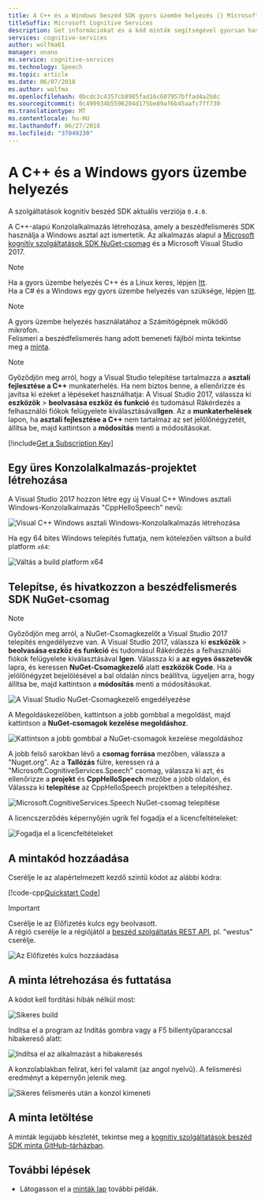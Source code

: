 ```yaml
---
title: A C++ és a Windows beszéd SDK gyors üzembe helyezés |} Microsoft Docs
titleSuffix: Microsoft Cognitive Services
description: Get információkat és a kód minták segítségével gyorsan használatának megkezdésében a beszédfelismerés SDK a Windows és C++ kognitív szolgáltatásban.
services: cognitive-services
author: wolfma61
manager: onano
ms.service: cognitive-services
ms.technology: Speech
ms.topic: article
ms.date: 06/07/2018
ms.author: wolfma
ms.openlocfilehash: 0bcdc3c4357cb8985fad16c607957bffad4a2b8c
ms.sourcegitcommit: 0c490934b5596204d175be89af6b45aafc7ff730
ms.translationtype: MT
ms.contentlocale: hu-HU
ms.lasthandoff: 06/27/2018
ms.locfileid: "37049230"
---
```

# <a name="quickstart-for-c-and-windows"></a>A C++ és a Windows gyors üzembe helyezés

A szolgáltatások kognitív beszéd SDK aktuális verziója `0.4.0`.

A C++-alapú Konzolalkalmazás létrehozása, amely a beszédfelismerés SDK használja a Windows asztal azt ismertetik.
Az alkalmazás alapul a [Microsoft kognitív szolgáltatások SDK NuGet-csomag](https://www.nuget.org/packages/Microsoft.CognitiveServices.Speech) és a Microsoft Visual Studio 2017.

> [!NOTE]
> Ha a gyors üzembe helyezés C++ és a Linux keres, lépjen [Itt](quickstart-cpp-linux.md).<br>
> Ha a C# és a Windows egy gyors üzembe helyezés van szüksége, lépjen [Itt](quickstart-csharp-windows.md).

> [!NOTE]
> A gyors üzembe helyezés használatához a Számítógépnek működő mikrofon.<br>
> Felismeri a beszédfelismerés hang adott bemeneti fájlból minta tekintse meg a [minta](speech-to-text-sample.md#speech-recognition-from-a-file).

> [!NOTE]
> Győződjön meg arról, hogy a Visual Studio telepítése tartalmazza a **asztali fejlesztése a C++** munkaterhelés.
> Ha nem biztos benne, a ellenőrizze és javítsa ki ezeket a lépéseket használhatja: A Visual Studio 2017, válassza ki **eszközök** \> **beolvasása eszköz és funkció** és tudomásul Rákérdezés a felhasználói fiókok felügyelete kiválasztásával**Igen**.
> Az a **munkaterhelések** lapon, ha **asztali fejlesztése a C++** nem tartalmaz az set jelölőnégyzetét, állítsa be, majd kattintson a **módosítás** menti a módosításokat.

[!include[Get a Subscription Key](includes/get-subscription-key.md)]

## <a name="creating-an-empty-console-application-project"></a>Egy üres Konzolalkalmazás-projektet létrehozása

A Visual Studio 2017 hozzon létre egy új Visual C++ Windows asztali Windows-Konzolalkalmazás "CppHelloSpeech" nevű:

![Visual C++ Windows asztali Windows-Konzolalkalmazás létrehozása](media/sdk/speechsdk-05-vs-cpp-new-console-app.png)

Ha egy 64 bites Windows telepítés futtatja, nem kötelezően váltson a build platform `x64`:

![Váltás a build platform x64](media/sdk/speechsdk-07-vs-cpp-switch-to-x64.png)

## <a name="install-and-reference-the-speech-sdk-nuget-package"></a>Telepítse, és hivatkozzon a beszédfelismerés SDK NuGet-csomag

> [!NOTE]
> Győződjön meg arról, a NuGet-Csomagkezelőt a Visual Studio 2017 telepítés engedélyezve van.
> A Visual Studio 2017, válassza ki **eszközök** \> **beolvasása eszköz és funkció** és tudomásul Rákérdezés a felhasználói fiókok felügyelete kiválasztásával **Igen**. Válassza ki a **az egyes összetevők** lapra, és keressen **NuGet-Csomagkezelő** alatt **eszközök Code**.
> Ha a jelölőnégyzet bejelölésével a bal oldalán nincs beállítva, ügyeljen arra, hogy állítsa be, majd kattintson a **módosítás** menti a módosításokat.
>
> ![A Visual Studio NuGet-Csomagkezelő engedélyezése ](media/sdk/speechsdk-05-vs-enable-nuget-package-manager.png)

A Megoldáskezelőben, kattintson a jobb gombbal a megoldást, majd kattintson a **NuGet-csomagok kezelése megoldáshoz**.

![Kattintson a jobb gombbal a NuGet-csomagok kezelése megoldáshoz](media/sdk/speechsdk-09-vs-cpp-manage-nuget-packages.png)

A jobb felső sarokban lévő a **csomag forrása** mezőben, válassza a "Nuget.org".
Az a **Tallózás** fülre, keressen rá a "Microsoft.CognitiveServices.Speech" csomag, válassza ki azt, és ellenőrizze a **projekt** és **CppHelloSpeech** mezőbe a jobb oldalon, és Válassza ki **telepítése** az CppHelloSpeech projektben a telepítéshez.

![Microsoft.CognitiveServices.Speech NuGet-csomag telepítése](media/sdk/speechsdk-11-vs-cpp-manage-nuget-install.png)

A licencszerződés képernyőjén ugrik fel fogadja el a licencfeltételeket:

![Fogadja el a licencfeltételeket](media/sdk/speechsdk-12-vs-cpp-manage-nuget-license.png)

## <a name="add-the-sample-code"></a>A mintakód hozzáadása

Cserélje le az alapértelmezett kezdő szintű kódot az alábbi kódra:

[!code-cpp[Quickstart Code](~/samples-cognitive-services-speech-sdk/Windows/quickstart-cpp/CppHelloSpeech.cpp#code)]

> [!IMPORTANT]
> Cserélje le az Előfizetés kulcs egy beolvasott. <br>
> A régió cserélje le a régiójától a [beszéd szolgáltatás REST API](https://docs.microsoft.com/en-us/azure/cognitive-services/speech-service/rest-apis), pl. "westus" cserélje.

![Az Előfizetés kulcs hozzáadása](media/sdk/sub-key-recognize-speech-cpp.png)

## <a name="build-and-run-the-sample"></a>A minta létrehozása és futtatása

A kódot kell fordítási hibák nélkül most:

![Sikeres build](media/sdk/speechsdk-16-vs-cpp-build.png)

Indítsa el a program az Indítás gombra vagy a F5 billentyűparanccsal hibakereső alatt:

![Indítsa el az alkalmazást a hibakeresés](media/sdk/speechsdk-17-vs-cpp-f5.png)

A konzolablakban felirat, kéri fel valamit (az angol nyelvű).
A felismerési eredményt a képernyőn jelenik meg.

![Sikeres felismerés után a konzol kimeneti](media/sdk/speechsdk-18-vs-cpp-console-output-release.png)

## <a name="downloading-the-sample"></a>A minta letöltése

A minták legújabb készletét, tekintse meg a [kognitív szolgáltatások beszéd SDK minta GitHub-tárházban](https://aka.ms/csspeech/samples).

## <a name="next-steps"></a>További lépések

* Látogasson el a [minták lap](samples.md) további példák.
